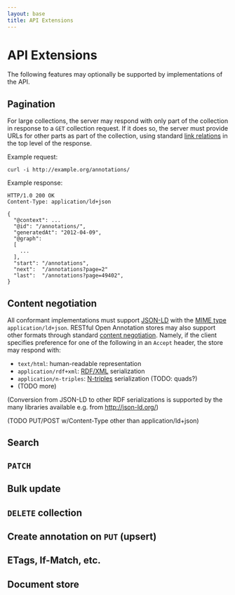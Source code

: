 ```yaml
---
layout: base
title: API Extensions
---
```


# API Extensions

The following features may optionally be supported by implementations
of the API.

## Pagination

For large collections, the server may respond with only part of the
collection in response to a `GET` collection request. If it does so,
the server must provide URLs for other parts as part of the
collection, using standard [link
relations](http://www.iana.org/assignments/link-relations/link-relations.xhtml)
in the top level of the response.

Example request:

    curl -i http://example.org/annotations/

Example response:

    HTTP/1.0 200 OK
    Content-Type: application/ld+json
    
    {
      "@context": ...
      "@id": "/annotations/",
      "generatedAt": "2012-04-09",
      "@graph":
      [
        ...
      ],
      "start": "/annotations",
      "next":  "/annotations?page=2"
      "last":  "/annotations?page=49402",
    }

## Content negotiation

All conformant implementations must support [JSON-LD](http://json-ld.org) with the [MIME type](http://en.wikipedia.org/wiki/MIME) `application/ld+json`. RESTful Open Annotation stores may also support other formats through standard [content negotiation](http://en.wikipedia.org/wiki/Content_negotiation). Namely, if the client specifies preference for one of the following in an `Accept` header, the store may respond with:

* `text/html`: human-readable representation
* `application/rdf+xml`: [RDF/XML](http://www.w3.org/TR/REC-rdf-syntax/) serialization
* `application/n-triples`: [N-triples](http://www.w3.org/TR/n-triples/) serialization (TODO: quads?)
* (TODO more)

(Conversion from JSON-LD to other RDF serializations is supported by the many libraries available e.g. from <http://json-ld.org/>)

(TODO PUT/POST w/Content-Type other than application/ld+json)

## Search

## `PATCH`

## Bulk update

## `DELETE` collection

## Create annotation on `PUT` (upsert)

## ETags, If-Match, etc.

## Document store

